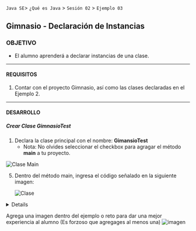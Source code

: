
`Java SE`> `¿Qué es Java` > `Sesión 02` > `Ejemplo 03`

## Gimnasio - Declaración de Instancias

### OBJETIVO

- El alumno aprenderá a declarar instancias de una clase.

<hr>

#### REQUISITOS

1. Contar con el proyecto Gimnasio, así como las clases declaradas en el Ejemplo 2.

<hr>

#### DESARROLLO

##### Crear Clase GimnasioTest

1. Declara la clase principal con el nombre: <b>GimansioTest</b>
   - Nota: No olvides seleccionar el checkbox para agragar el método <b>main</b> a tu proyecto.

![Clase Main](https://user-images.githubusercontent.com/56565204/66873698-b4300e00-ef6e-11e9-87a5-3234b842a7c0.png)

5. Dentro del método main, ingresa el código señalado en la siguiente imagen:

   ![Clase](https://user-images.githubusercontent.com/56565204/66875349-9add9080-ef73-11e9-8f5e-e261bc867c4a.png)


<details>

        <summary>Solucion</summary>
        <p> Agrega aqui la solucion</p>
        <p>Recuerda! escribe cada paso para desarrollar la solución del ejemplo o reto </p>
</details>

Agrega una imagen dentro del ejemplo o reto para dar una mejor experiencia al alumno (Es forzoso que agregages al menos una) ![imagen](https://picsum.photos/200/300)


